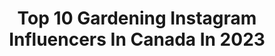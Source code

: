 ---
title: Top 10 Gardening Instagram Influencers In Canada In 2023
description: >-
  Find top gardening Instagram influencers in Canada in 2023. Most popular hashtags: #gardening #organicgardening #garden #gardenlife.
platform: Instagram
hits: 23
text_top: Identify the top-rated Instagram accounts on inBeat.
text_bottom: Our platform has 23 Instagram influencers like this in Canada for you to pitch.
profiles:
  - username: "antoniovalenteflowers"
    fullname: >-
      Antonio Valente Flowers
    bio: >-
      📺 Gardening expert on CTV’s Your Morning ⁣ 🌸 How-To’s in story highlights ⁣ 📍 Ontario, Canada⁣ 🌱 Specialty seeds now available
    location: "Canada"
    followers: 41410
    engagement: 292
    commentsToLikes: 0.036454
    id: ck0w6j69i8t6z0i19ezril67v
    verified: false
    hashtags: "#christmas, #christmasdecor, #holiday, #yesimfine"
  - username: "justin__roy__0709"
    fullname: >-
      🥀شیخ ربنواز🥀
    bio: >-
      20/feb Machayenge 💫 . . Dm for pad promotion . . YouTube channel 👇 . .
    location: "Canada"
    followers: 3363
    engagement: 825
    commentsToLikes: 0.135962
    id: ckaos4vifq3hp0i78oo254k31
    verified: false
    hashtags: "#styleblogger, #men, #instagram, #selfcare"
  - username: "coniferesetfeuillus"
    fullname: >-
      Annika Patel
    bio: >-
      {conifères & feuillus} humanitarian | environmentalist | storyteller | ambassador @treesforthefuture | @raw_community_member
    location: "Canada"
    followers: 5263
    engagement: 1621
    commentsToLikes: 0.232741
    id: ck5hnhqqenstr0i11ha1ejwua
    verified: false
    hashtags: "#stilllifephotography, #thesupperclubmag, #covid19, #stilllife"
  - username: "the_simple_green"
    fullname: >-
      Heidi | The Simple Green
    bio: >-
      Food Photographer | Gardener | Seasonal Recipes 🌿Vancouver Island, BC, Canada [Zone 8a] 📷@nikoncanada Z Creator ✉️ heidi@thesimplegreen.com
    location: "Canada"
    followers: 12653
    engagement: 291
    commentsToLikes: 0.194008
    id: ck5cewi6zluqh0i1171mfq1zg
    verified: false
    hashtags: "#moodygrams, #gardenersofig, #kitchengardens, #tr"
  - username: "urbanveggiegarden"
    fullname: >-
      Luay - ©Urban Farm and Kitchen
    bio: >-
      Seed to Plate 👨‍🌾 Garden Advisor, Educator & Entrepreneur 👨‍💻 Brand Content Creator | Photo/videography 👨‍🍳 Cook | Garden to table recipes Toronto 🇨🇦
    location: "Canada"
    followers: 60085
    engagement: 238
    commentsToLikes: 0.034090
    id: ckaor4yxdlr450i7803ll30a4
    verified: false
    hashtags: "#mygarden, #urbangardening, #vegetablegarden, #growyourownfood"
  - username: "theartofdoingstuff"
    fullname: >-
      Karen Bertelsen
    bio: >-
      For people who like to sweat, swear & do stuff. 🐓 🍕 🔨 🏠 —— Featured in: The New York Times — HGTV —Farmer’s Almanac — Better Homes & Gardens & more
    location: "Canada"
    followers: 30507
    engagement: 181
    commentsToLikes: 0.047235
    id: ck6trvrb51db70j71mc15jpg3
    verified: false
    hashtags: "#growyourown, #taods, #organicgardening, #gardeningistherapy"
  - username: "justgreen_904"
    fullname: >-
      💚Justin Vachon💚
    bio: >-
      🌱Passion for plants,green living 🦋Animals and Nature 🎨Arts and Design 📸All pictures are my own (iPhone7) 👬@john.oue 🇨🇦 From Montreal, Quebec
    location: "Canada"
    followers: 2502
    engagement: 1010
    commentsToLikes: 0.058937
    id: ckaoydz6gh4360i78cq5w3gtc
    verified: false
    hashtags: "#rhipsalis, #plantcommunity, #plante, #houseplantsofinstagram"
  - username: "margaretvalleylandscaping"
    fullname: >-
      Margaret Valley Landscaping 💐💕
    bio: >-
      Landscape Design, Consulting, Maintenance & Seasonal Displays 🌳💐 📍Kelowna, British Columbia ✨Rated Kelownas Best Landscaper 2020 & 2021✨
    location: "Canada"
    followers: 12442
    engagement: 333
    commentsToLikes: 0.156074
    id: ck15qifpv2zxo0i19cc95gne8
    verified: false
    hashtags: "#hosta, #landscapemaintenance, #garden, #kelowna"
  - username: "valleylivingdesign"
    fullname: >-
      Valley Living Design
    bio: >-
      ❤Fᴀᴛʜᴇʀ / ᴅᴀᴜɢʜᴛᴇʀ ᴛᴇᴀᴍ❤ ⛰ᴄʀᴇᴀᴛɪɴɢ ᴍᴇᴍᴏʀɪᴇs ᴀɴᴅ sʜᴇʟᴠᴇs⛰ 🛠️ᴄʟᴏsᴇᴅ ꜰᴏʀ ᴄᴜꜱᴛᴏᴍs🛠️ 📍ʜᴀʀʀɪꜱᴏɴ ʜᴏᴛ ꜱᴘʀɪɴɢꜱ, ʙᴄ📍
    location: "Canada"
    followers: 22920
    engagement: 173
    commentsToLikes: 0.043427
    id: ck9wd5bx3e4mo0j78ooemcuds
    verified: false
    hashtags: "#spiritjunkie, #livingwithplants, #crystalhealing, #hippylife"
  - username: "evelynaffleck"
    fullname: >-
      Evelyn Affleck
    bio: >-
      • Commercial/Editorial/Film • Vancouver, BC • Bookings/Inquiries please email evelynaffleck@gmail.com (no dm’s please)
    location: "Canada"
    followers: 12386
    engagement: 583
    commentsToLikes: 0.047456
    id: ck5cffnetmuwb0i11hy12fdlc
    verified: false
    hashtags: "#danessamyricksangels, #makeupoftheday, #igmakeup, #artist"
---